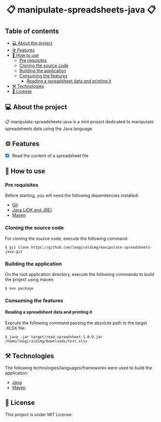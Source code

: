 <center><h1>📋 manipulate-spreadsheets-java 📋</h1></center>

## Table of contents

- [💻 About the project](#-about-the-project)
- [⚙️ Features](#️-features)
- [🔧 How to use](#-how-to-use)
  - [Pre requisites](#pre-requisites)
  - [Cloning the source code](#cloning-the-source-code)
  - [Building the application](#building-the-application)
  - [Consuming the features](#consuming-the-features)
    - [Reading a spreadsheet data and printing it](#reading-a-spreadsheet-data-and-printing-it)
- [⚒️ Technologies](#️-technologies)
- [📝 License](#-license)

## 💻 About the project

📋 manipulate-spreadsheets-java is a mini project dedicated to manipulate spreadsheets data using the Java language.

## ⚙️ Features

- [x] Read the content of a spreadsheet file

## 🔧 How to use

### Pre requisites

Before starting, you will need the following dependencies installed:

- [Git](https://git-scm.com/)
- [Java (JDK and JRE)](https://www.oracle.com/br/java/technologies/downloads/)
- [Maven](https://maven.apache.org/download.cgi)

### Cloning the source code

For cloning the source code, execute the following command:

```console
$ git clone https://github.com/leogiraldimg/manipulate-spreadsheets-java.git
```

### Building the application

On the root application directory, execute the following commando to build the project using maven:

```console
$ mvn package
```

### Consuming the features

#### Reading a spreadsheet data and printing it

Execute the following command passing the absolute path to the target .XLSX file:

```console
$ java -jar target/read-spreadsheet-1.0.0.jar /home/leogiraldimg/Downloads/test.xlsx
```

## ⚒️ Technologies

The following technologies/languages/frameworks were used to build the application:

- [Java](https://www.java.com/pt-BR/)
- [Maven](https://maven.apache.org/)

## 📝 License

This project is under MIT License.
